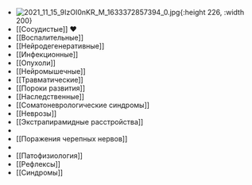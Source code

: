 - ![2021_11_15_9IzOI0nKR_M_1633372857394_0.jpg](https://cdn.logseq.com/%2F90d07cd0-0c20-405f-b80f-bbc874a0823a7fadf7cc-d669-4d87-90e1-b0d4e8e7afa62021_11_15_9IzOI0nKR_M_1633372857394_0.jpg?Expires=4790526577&Signature=WULlpXrfacb4LvBsRRMwPirmThm6RaSk3~rFKtIm8yK19bHxrofqUbuNtG9P4Ffy4HQFJZ5AQWMKQuK3iwgjBuB7ThPuoq8iGM9Vo0y40pL9OqSEJMhFBf9HwEopFfpVdbB5jcTps11w4bO6~K~Z4dnZfTIJI-vx0xALfOJmXxtu0NYuZSt1HhwfIiBDHVsDgOQ6nvQjIF3rNcESEt1js9r0LjsiH1iE8suK5ykJnnM8PDqG2WYZngHKnXuHliCT87Sm1PoUhAZ2tAQJwPjgFFrN~WwbM4-n5Hu5-M8omyULMWpXZcV1YcYugmpRwiW4ul0ch3N0oLJGI3Nxuj7HoA__&Key-Pair-Id=APKAJE5CCD6X7MP6PTEA){:height 226, :width 200}
- [[Сосудистые]] ♥
- [[Воспалительные]]
- [[Нейродегенеративные]]
- [[Инфекционные]]
- [[Опухоли]]
- [[Нейромышечные]]
- [[Травматические]]
- [[Пороки развития]]
- [[Наследственные]]
- [[Соматоневрологические синдромы]]
- [[Неврозы]]
- [[Экстрапирамидные расстройства]]
-
- [[Поражения черепных нервов]]
-
- [[Патофизиология]]
- [[Рефлексы]]
- [[Синдромы]]